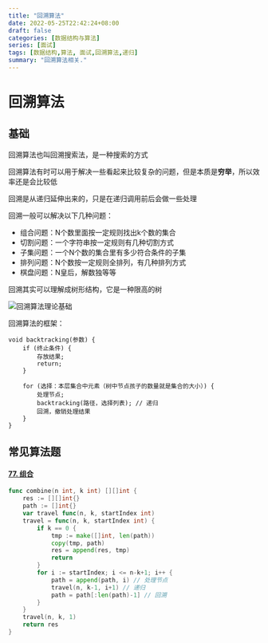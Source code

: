 ```yaml
---
title: "回溯算法"
date: 2022-05-25T22:42:24+08:00
draft: false
categories: [数据结构与算法]
series: [面试]
tags: [数据结构,算法, 面试,回溯算法,递归]
summary: "回溯算法相关."
---
```


# 回溯算法

## 基础

回溯算法也叫回溯搜索法，是一种搜索的方式

回溯算法有时可以用于解决一些看起来比较复杂的问题，但是本质是**穷举**，所以效率还是会比较低

回溯是从递归延伸出来的，只是在递归调用前后会做一些处理



回溯一般可以解决以下几种问题：

- 组合问题：N个数里面按一定规则找出k个数的集合
- 切割问题：一个字符串按一定规则有几种切割方式
- 子集问题：一个N个数的集合里有多少符合条件的子集
- 排列问题：N个数按一定规则全排列，有几种排列方式
- 棋盘问题：N皇后，解数独等等



回溯其实可以理解成树形结构，它是一种限高的树

![回溯算法理论基础](/images/回溯算法.assets/20210130173631174.png)

回溯算法的框架：

```
void backtracking(参数) {
    if (终止条件) {
        存放结果;
        return;
    }

    for (选择：本层集合中元素（树中节点孩子的数量就是集合的大小）) {
        处理节点;
        backtracking(路径，选择列表); // 递归
        回溯，撤销处理结果
    }
}
```



## 常见算法题

#### [77. 组合](https://leetcode.cn/problems/combinations/)

```go
func combine(n int, k int) [][]int {
    res := [][]int{}
    path := []int{}
    var travel func(n, k, startIndex int)
    travel = func(n, k, startIndex int) {
        if k == 0 {
            tmp := make([]int, len(path))
            copy(tmp, path)
            res = append(res, tmp)
            return 
        }
        for i := startIndex; i <= n-k+1; i++ {
            path = append(path, i) // 处理节点
            travel(n, k-1, i+1) // 递归
            path = path[:len(path)-1] // 回溯
        }
    }
    travel(n, k, 1)
    return res
}
```


